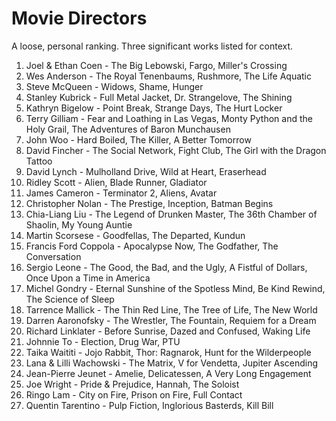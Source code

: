 # Movie Directors

A loose, personal ranking. Three significant works listed for context.

1. Joel & Ethan Coen - The Big Lebowski, Fargo, Miller's Crossing
1. Wes Anderson - The Royal Tenenbaums, Rushmore, The Life Aquatic
1. Steve McQueen - Widows, Shame, Hunger
1. Stanley Kubrick - Full Metal Jacket, Dr. Strangelove, The Shining
1. Kathryn Bigelow - Point Break, Strange Days, The Hurt Locker
1. Terry Gilliam - Fear and Loathing in Las Vegas, Monty Python and the Holy Grail, The Adventures of Baron Munchausen
1. John Woo - Hard Boiled, The Killer, A Better Tomorrow
1. David Fincher - The Social Network, Fight Club, The Girl with the Dragon Tattoo
1. David Lynch - Mulholland Drive, Wild at Heart, Eraserhead
1. Ridley Scott - Alien, Blade Runner, Gladiator
1. James Cameron - Terminator 2, Aliens, Avatar
1. Christopher Nolan - The Prestige, Inception, Batman Begins
1. Chia-Liang Liu - The Legend of Drunken Master, The 36th Chamber of Shaolin, My Young Auntie
1. Martin Scorsese - Goodfellas, The Departed, Kundun
1. Francis Ford Coppola - Apocalypse Now, The Godfather, The Conversation
1. Sergio Leone - The Good, the Bad, and the Ugly, A Fistful of Dollars, Once Upon a Time in America
1. Michel Gondry - Eternal Sunshine of the Spotless Mind, Be Kind Rewind, The Science of Sleep
1. Tarrence Mallick - The Thin Red Line, The Tree of Life, The New World
1. Darren Aaronofsky - The Wrestler, The Fountain, Requiem for a Dream
1. Richard Linklater - Before Sunrise, Dazed and Confused, Waking Life
1. Johnnie To - Election, Drug War, PTU
1. Taika Waititi - Jojo Rabbit, Thor: Ragnarok, Hunt for the Wilderpeople
1. Lana & Lilli Wachowski - The Matrix, V for Vendetta, Jupiter Ascending
1. Jean-Pierre Jeunet - Amelie, Delicatessen, A Very Long Engagement
1. Joe Wright - Pride & Prejudice, Hannah, The Soloist
1. Ringo Lam - City on Fire, Prison on Fire, Full Contact
1. Quentin Tarentino - Pulp Fiction, Inglorious Basterds, Kill Bill
